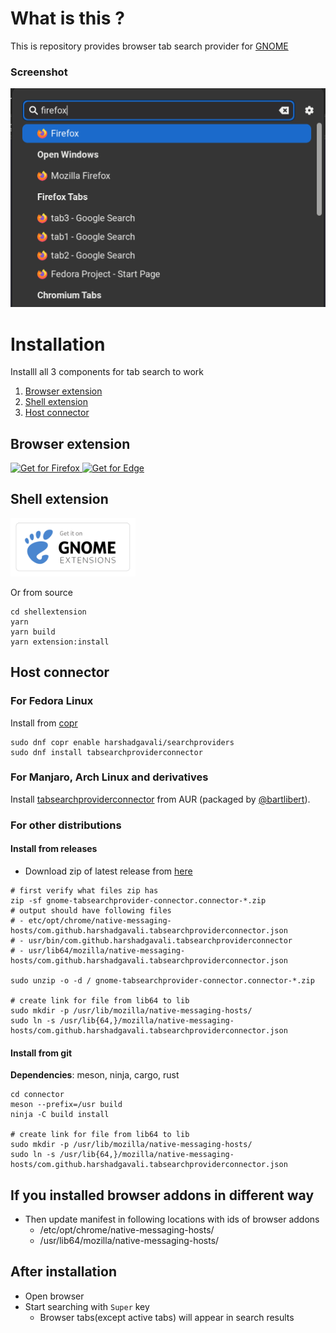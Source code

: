 # What is this ?
This is repository provides browser tab search provider for [GNOME](https://www.gnome.org/)
### Screenshot
![Firefox search screenshot](./assets/firefox-search-screenshot.png)

# Installation
Installl all 3 components for tab search to work
1. [Browser extension](#browser-extension)
1. [Shell extension](#shell-extension)
1. [Host connector](#host-connector)


## Browser extension

<p float="center">
 <a href="https://addons.mozilla.org/en-US/firefox/addon/tab-search-provider-for-gnome/">
 <img src="https://blog.mozilla.org/addons/files/2020/04/get-the-addon-fx-apr-2020.svg" alt="Get for Firefox" width="200"/>
 </a>
  <a href="https://microsoftedge.microsoft.com/addons/detail/tab-search-provider-for-g/pjidkdbbdemngigldodbdpkpggmgilnl/">
 <img src="https://getbadgecdn.azureedge.net/images/English_L.png" alt="Get for Edge" width="200"/>
 </a>
</p>
 
## Shell extension
<a href="https://extensions.gnome.org/extension/4733/browser-tabs/">
<img src="https://github.com/andyholmes/gnome-shell-extensions-badge/raw/master/get-it-on-ego.svg" alt="Get it on EGO" width="200" />
</a>

Or from source
```
cd shellextension
yarn
yarn build
yarn extension:install
```

## Host connector
### For Fedora Linux
Install from [copr](https://copr.fedorainfracloud.org/coprs/harshadgavali/searchproviders/)
```
sudo dnf copr enable harshadgavali/searchproviders
sudo dnf install tabsearchproviderconnector
```

### For Manjaro, Arch Linux and derivatives
Install [tabsearchproviderconnector](https://aur.archlinux.org/packages/tabsearchproviderconnector/) from AUR (packaged by [@bartlibert](https://github.com/bartlibert)).

### For other distributions
#### Install from releases
* Download zip of latest release from [here](https://github.com/harshadgavali/searchprovider-for-browser-tabs/releases/)
```
# first verify what files zip has
zip -sf gnome-tabsearchprovider-connector.connector-*.zip
# output should have following files
# - etc/opt/chrome/native-messaging-hosts/com.github.harshadgavali.tabsearchproviderconnector.json
# - usr/bin/com.github.harshadgavali.tabsearchproviderconnector
# - usr/lib64/mozilla/native-messaging-hosts/com.github.harshadgavali.tabsearchproviderconnector.json

sudo unzip -o -d / gnome-tabsearchprovider-connector.connector-*.zip

# create link for file from lib64 to lib
sudo mkdir -p /usr/lib/mozilla/native-messaging-hosts/
sudo ln -s /usr/lib{64,}/mozilla/native-messaging-hosts/com.github.harshadgavali.tabsearchproviderconnector.json
```

#### Install from git
**Dependencies**: meson, ninja, cargo, rust
```
cd connector
meson --prefix=/usr build
ninja -C build install

# create link for file from lib64 to lib
sudo mkdir -p /usr/lib/mozilla/native-messaging-hosts/
sudo ln -s /usr/lib{64,}/mozilla/native-messaging-hosts/com.github.harshadgavali.tabsearchproviderconnector.json
```

## If you installed browser addons in different way
* Then update manifest in following locations 
with ids of browser addons
  * /etc/opt/chrome/native-messaging-hosts/
  * /usr/lib64/mozilla/native-messaging-hosts/

## After installation
* Open browser
* Start searching with `Super` key
  * Browser tabs(except active tabs) will appear in search results
